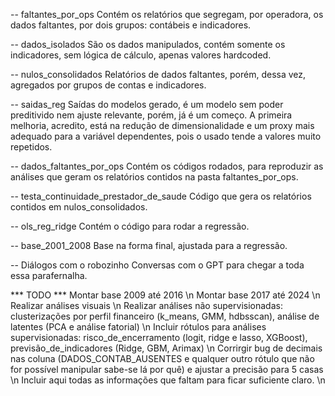 -- faltantes_por_ops
Contém os relatórios que segregam, por operadora, os dados faltantes, por dois grupos: contábeis e indicadores.

-- dados_isolados
São os dados manipulados, contém somente os indicadores, sem lógica de cálculo, apenas valores hardcoded.

-- nulos_consolidados
Relatórios de dados faltantes, porém, dessa vez, agregados por grupos de contas e indicadores.

-- saidas_reg
Saídas do modelos gerado, é um modelo sem poder preditivido nem ajuste relevante, porém, já é um começo.
A primeira melhoria, acredito, está na redução de dimensionalidade e um proxy mais adequado para a variável dependentes, pois o usado tende a valores muito repetidos.

-- dados_faltantes_por_ops
Contém os códigos rodados, para reproduzir as análises que geram os relatórios contidos na pasta faltantes_por_ops.

-- testa_continuidade_prestador_de_saude
Código que gera os relatórios contidos em nulos_consolidados.

-- ols_reg_ridge
Contém o código para rodar a regressão.

-- base_2001_2008
Base na forma final, ajustada para a regressão.

-- Diálogos com o robozinho
Conversas com o GPT para chegar a toda essa parafernalha.

*** TODO ***
Montar base 2009 até 2016 \n
Montar base 2017 até 2024 \n
Realizar análises visuais \n
Realizar análises não supervisionadas: clusterizações por perfil financeiro (k_means, GMM, hdbsscan), análise de latentes (PCA e análise fatorial) \n
Incluir rótulos para análises supervisionadas: risco_de_encerramento (logit, ridge e lasso, XGBoost), previsão_de_indicadores (Ridge, GBM, Arimax) \n 
Corrirgir bug de decimais nas coluna (DADOS_CONTAB_AUSENTES e qualquer outro rótulo que não for possível manipular sabe-se lá por quê) e ajustar a precisão para 5 casas \n
Incluir aqui todas as informações que faltam para ficar suficiente claro. \n
